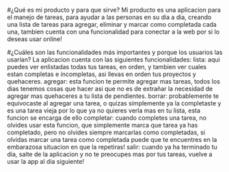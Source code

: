 #¿Qué es mi producto y para que sirve?
Mi producto es una aplicacion para el manejo de tareas, para ayudar a las personas en su dia a dia, creando una lista de tareas para agregar, eliminar y marcar como completada cada una, tambien cuenta con una funcionalidad para conectar a la web por si lo deseas usar online!

#¿Cuáles son las funcionalidades más importantes y porque los usuarios las usarían?
La aplicacion cuenta con las siguientes funcionalidades:
lista: aqui puedes ver enlistadas todas tus tareas, en orden, y tambien ver cuales estan completas e incompletas, asi llevas en orden tus proyectos y quehaceres.
agregar: esta funcion te permite agregar mas tareas, todos los dias tenemos cosas que hacer asi que no es de extrañar la necesidad de agregar mas quehaceres a tu lista de pendientes.
borrar: probablemente te equivocaste al agregar una tarea, o quizas simplemente ya la completaste y es una tarea vieja por lo que ya no quieres verla mas en tu lista, esta funcion se encarga de ello
completar: cuando completes una tarea, no olvides usar esta funcion, que simplemente marca que tarea ya has completado, pero no olvides siempre marcarlas como completadas, si olvidas marcar una tarea como completada puede que te encuentres en la embarazosa situacion en que la repetiras!
salir: cuando ya ha terminado tu dia, salte de la aplicacion y no te preocupes mas por tus tareas, vuelve a usar la app al dia siguiente!